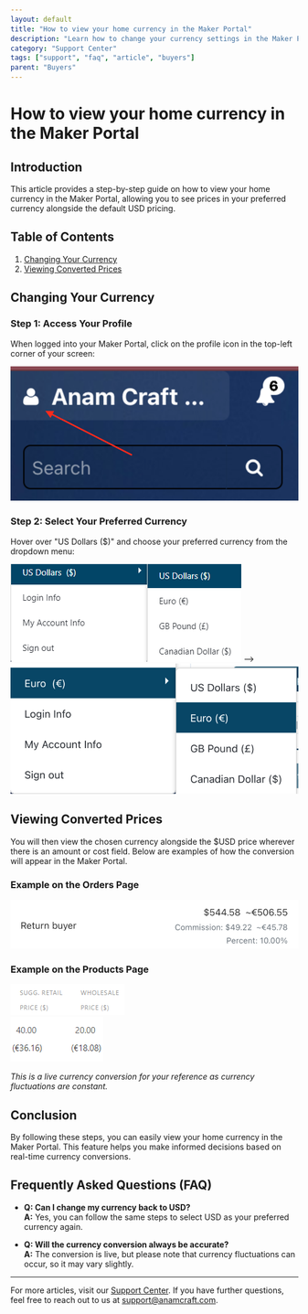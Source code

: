 ```yaml
---
layout: default
title: "How to view your home currency in the Maker Portal"
description: "Learn how to change your currency settings in the Maker Portal."
category: "Support Center"
tags: ["support", "faq", "article", "buyers"]
parent: "Buyers"
---
```


# How to view your home currency in the Maker Portal

## Introduction

This article provides a step-by-step guide on how to view your home currency in the Maker Portal, allowing you to see prices in your preferred currency alongside the default USD pricing.

## Table of Contents
1. [Changing Your Currency](#changing-your-currency)
2. [Viewing Converted Prices](#viewing-converted-prices)

## Changing Your Currency

### Step 1: Access Your Profile

When logged into your Maker Portal, click on the profile icon in the top-left corner of your screen:

![Profile Icon](/images/17441313076119.png)

### Step 2: Select Your Preferred Currency

Hover over "US Dollars ($)" and choose your preferred currency from the dropdown menu:

![Currency Selection](/images/4891775958935.png) --> ![Currency Option](/images/17441297928983.png)

## Viewing Converted Prices

You will then view the chosen currency alongside the $USD price wherever there is an amount or cost field. Below are examples of how the conversion will appear in the Maker Portal.

### Example on the Orders Page

![Orders Page Example](/images/17441313086231.png)

### Example on the Products Page

![Products Page Example 1](/images/4891581406487.png)  
![Products Page Example 2](/images/4891765908631.png)

*This is a live currency conversion for your reference as currency fluctuations are constant.*

## Conclusion

By following these steps, you can easily view your home currency in the Maker Portal. This feature helps you make informed decisions based on real-time currency conversions.

## Frequently Asked Questions (FAQ)

- **Q: Can I change my currency back to USD?**  
  **A:** Yes, you can follow the same steps to select USD as your preferred currency again.

- **Q: Will the currency conversion always be accurate?**  
  **A:** The conversion is live, but please note that currency fluctuations can occur, so it may vary slightly.

---

For more articles, visit our [Support Center](https://support.anamcraft.com). If you have further questions, feel free to reach out to us at [support@anamcraft.com](mailto:support@anamcraft.com).